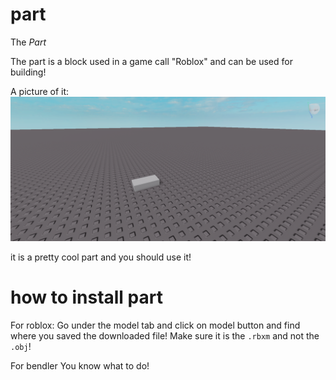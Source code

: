 # part
The *Part*

The part is a block used in a game call "Roblox" and can be used for building!

A picture of it:
![Screenshots of the GUI application](/part%20in%20a%20baseplate.png)

it is a pretty cool part and you should use it!

# how to install part

For roblox:
Go under the model tab and click on model button and find where you saved the downloaded file! Make sure
it is the `.rbxm` and not the `.obj`!

For bendler
You know what to do!